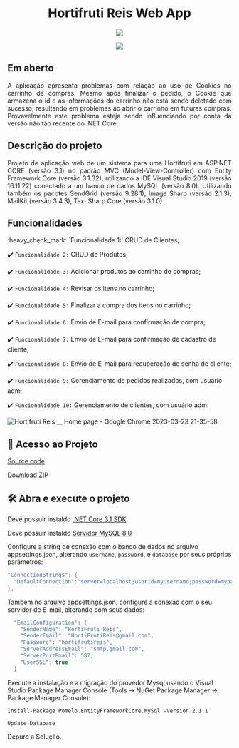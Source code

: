 <h1 align="center"> Hortifruti Reis Web App </h1>

<p align="center">
<img src="https://user-images.githubusercontent.com/69518446/227387031-99a2e992-ea74-4254-9f53-d9155a3c3d0a.png"/>
</p>

<p align="center">
<img src="http://img.shields.io/static/v1?label=STATUS&message=EM%20DESENVOLVIMENTO&color=GREEN&style=for-the-badge"/>
</p>

## Em aberto

<p align="justify">
A aplicação apresenta problemas com relação ao uso de Cookies no carrinho de compras. Mesmo após finalizar o pedido, o Cookie que armazena o id e as informações do carrinho não está sendo deletado com sucesso, resultando em problemas ao abrir o carrinho em futuras compras. 
Provavelmente este problema esteja sendo influenciando por conta da versão não tão recente do .NET Core.
</p>


## Descrição do projeto 

<p align="justify">
Projeto de aplicação web de um sistema para uma Hortifruti em ASP.NET CORE (versão 3.1) no padrão MVC (Model-View-Controller) 
com Entity Framework Core (versão 3.1.32), utilizando a IDE Visual Studio 2019 (versão 16.11.22) conectado a um banco de dados MySQL (versão 8.0).
Utilizando também os pacotes SendGrid (versão 9.28.1), Image Sharp (versão 2.1.3), MailKit (versão 3.4.3), Text Sharp Core (versão 3.1.0).
</p>

## Funcionalidades

<p align="justify">
:heavy_check_mark: `Funcionalidade 1:` CRUD de Clientes;

:heavy_check_mark: `Funcionalidade 2:` CRUD de Produtos;

:heavy_check_mark: `Funcionalidade 3:` Adicionar produtos ao carrinho de compras;

:heavy_check_mark: `Funcionalidade 4:` Revisar os itens no carrinho;

:heavy_check_mark: `Funcionalidade 5:` Finalizar a compra dos itens no carrinho;

:heavy_check_mark: `Funcionalidade 6:` Envio de E-mail para confirmação de compra;

:heavy_check_mark: `Funcionalidade 7:` Envio de E-mail para confirmação de cadastro de cliente;

:heavy_check_mark: `Funcionalidade 8:` Envio de E-mail para recuperação de senha de cliente;

:heavy_check_mark: `Funcionalidade 9:` Gerenciamento de pedidos realizados, com usuário adm;

:heavy_check_mark: `Funcionalidade 10:` Gerenciamento de clientes, com usuário adm.
</p>

![Hortifruti Reis __ Home page - Google Chrome 2023-03-23 21-35-58](https://user-images.githubusercontent.com/69518446/227396117-ef7ea258-caaa-475e-b68d-6c16517e3c87.gif)

## 📁 Acesso ao Projeto
[Source code](https://github.com/MiguelcrReis/HortifrutiWebApp)

[Download ZIP](https://github.com/MiguelcrReis/HortifrutiWebApp/archive/refs/heads/master.zip)


## 🛠️ Abra e execute o projeto

Deve possuir instaldo [ .NET Core 3.1 SDK ](https://dotnet.microsoft.com/en-us/download/dotnet/3.1)

Deve possuir instaldo [ Servidor MySQL 8.0 ](https://dev.mysql.com/downloads/windows/installer/8.0.html)

Configure a string de conexão com o banco de dados no arquivo appsettings.json, alterando `username`, `password`, e `database` por seus próprios parâmetros:

```cs
"ConnectionStrings": {
  "DefaultConnection":"server=localhost;userid=myusername;password=mypassword;database=mydatabase;"
},
```

Também no arquivo appsettings.json, configure a conexão com o seu servidor de E-mail, alterando com seus dados:

```cs
  "EmailConfiguration": {
    "SenderName": "HortiFruti Reis",
    "SenderEmail": "HortiFrutiReis@gmail.com",
    "Password": "hortifrutireis",
    "ServerAddressEmail": "smtp.gmail.com",
    "ServerPortEmail": 587,
    "UserSSL": true
  }
```

Execute a instalação e a migração do provedor Mysql usando o Visual Studio Package Manager Console (Tools -> NuGet Package Manager -> Package Manager Console):

```
Install-Package Pomelo.EntityFrameworkCore.MySql -Version 2.1.1
```
```
Update-Database
```

Depure a Solução.

